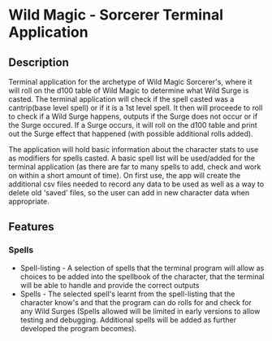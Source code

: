 # Wild Magic - Sorcerer Terminal Application

## Description

Terminal application for the archetype of Wild Magic Sorcerer's, where it will roll on the d100 table of Wild Magic to determine what Wild Surge is casted. The terminal application will check if the spell casted was a cantrip(base level spell) or if it is a 1st level spell. It then will proceede to roll to check if a Wild Surge happens, outputs if the Surge does not occur or if the Surge occured. If a Surge occurs, it will roll on the d100 table and print out the Surge effect that happened (with possible additional rolls added).

The application will hold basic information about the character stats to use as modifiers for spells casted. A basic spell list will be used/added for the terminal application (as there are far to many spells to add, check and work on within a short amount of time). On first use, the app will create the additional csv files needed to record any data to be used as well as a way to delete old 'saved' files, so the user can add in new character data when appropriate.

## Features

### Spells

* Spell-listing - A selection of spells that the terminal program will allow as choices to be added into the spellbook of the character, that the terminal will be able to handle and provide the correct outputs
* Spells - The selected spell's learnt from the spell-listing that the character know's and that the program can do rolls for and check for any Wild Surges (Spells allowed will be limited in early versions to allow testing and debugging. Additional spells will be added as further developed the program becomes).
